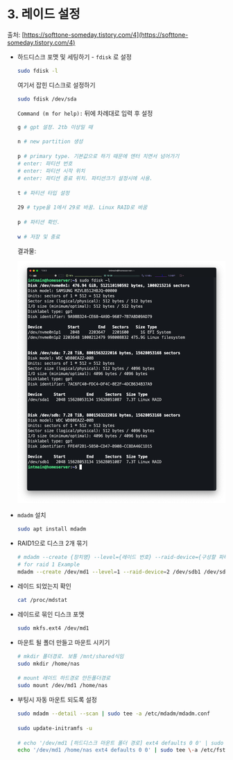 # 3. 레이드 설정

출처: [https://softtone-someday.tistory.com/4](https://softtone-someday.tistory.com/4)

- 하드디스크 포맷 및 세팅하기 - `fdisk` 로 설정
    
    ```bash
    sudo fdisk -l
    ```
    
    여기서 잡힌 디스크로 설정하기
    
    ```bash
    sudo fdisk /dev/sda
    ```
    
    `Command (m for help):` 뒤에 차례대로 입력 후 설정
    
    ```bash
    g # gpt 설정. 2tb 이상일 때
    
    n # new partition 생성
    
    p # primary type. 기본값으로 하기 때문에 엔터 치면서 넘어가기
    # enter: 파티션 번호
    # enter: 파티션 시작 위치
    # enter: 파티션 종료 위치. 파티션크기 설정시에 사용.
    
    t # 파티션 타입 설정
    
    29 # type을 1에서 29로 바꿈. Linux RAID로 바꿈
    
    p # 파티션 확인.
    
    w # 저장 및 종료
    ```
    
    결과물:
    
    <img src="src/3_.png">
    
- `mdadm` 설치
    
    ```bash
    sudo apt install mdadm
    ```
    
- RAID1으로 디스크 2개 묶기
    
    ```bash
    # mdadm --create {장치명} --level={레이드 번호} --raid-device={구성할 파티션 개수} {구성 파티션 리스트} 
    # for raid 1 Example 
    mdadm --create /dev/md1 --level=1 --raid-device=2 /dev/sdb1 /dev/sdc1
    ```
    
- 레이드 되었는지 확인
    
    ```bash
    cat /proc/mdstat
    ```
    
- 레이드로 묶인 디스크 포맷
    
    ```bash
    sudo mkfs.ext4 /dev/md1
    ```
    
- 마운트 될 폴더 만들고 마운트 시키기
    
    ```bash
    # mkdir 폴더경로. 보통 /mnt/shared식임
    sudo mkdir /home/nas
    
    # mount 레이드 하드경로 만든폴더경로
    sudo mount /dev/md1 /home/nas
    ```
    
- 부팅시 자동 마운트 되도록 설정
    
    ```bash
    sudo mdadm --detail --scan | sudo tee -a /etc/mdadm/mdadm.conf 
    
    sudo update-initramfs -u 
    
    # echo '/dev/md1 [하드디스크 마운트 폴더 경로] ext4 defaults 0 0' | sudo tee \-a /etc/fstab
    echo '/dev/md1 /home/nas ext4 defaults 0 0' | sudo tee \-a /etc/fstab
    ```
